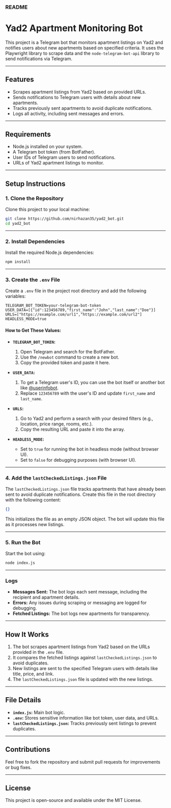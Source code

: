 ### **README**

# Yad2 Apartment Monitoring Bot

This project is a Telegram bot that monitors apartment listings on Yad2 and notifies users about new apartments based on specified criteria. It uses the Playwright library to scrape data and the `node-telegram-bot-api` library to send notifications via Telegram.

---

## **Features**
- Scrapes apartment listings from Yad2 based on provided URLs.
- Sends notifications to Telegram users with details about new apartments.
- Tracks previously sent apartments to avoid duplicate notifications.
- Logs all activity, including sent messages and errors.

---

## **Requirements**
- Node.js installed on your system.
- A Telegram bot token (from BotFather).
- User IDs of Telegram users to send notifications.
- URLs of Yad2 apartment listings to monitor.

---

## **Setup Instructions**

### **1. Clone the Repository**
Clone this project to your local machine:

```bash
git clone https://github.com/nirhazan35/yad2_bot.git
cd yad2_bot
```

---

### **2. Install Dependencies**
Install the required Node.js dependencies:

```bash
npm install
```

---

### **3. Create the `.env` File**
Create a `.env` file in the project root directory and add the following variables:

```env
TELEGRAM_BOT_TOKEN=your-telegram-bot-token
USER_DATA=[{"id":123456789,"first_name":"John","last_name":"Doe"}]
URLS=["https://example.com/url1","https://example.com/url2"]
HEADLESS_MODE=true
```

#### **How to Get These Values:**

- **`TELEGRAM_BOT_TOKEN`:**
  1. Open Telegram and search for the BotFather.
  2. Use the `/newbot` command to create a new bot.
  3. Copy the provided token and paste it here.

- **`USER_DATA`:**
  1. To get a Telegram user's ID, you can use the bot itself or another bot like [@userinfobot](https://t.me/userinfobot).
  2. Replace `123456789` with the user's ID and update `first_name` and `last_name`.

- **`URLS`:**
  1. Go to Yad2 and perform a search with your desired filters (e.g., location, price range, rooms, etc.).
  2. Copy the resulting URL and paste it into the array.

- **`HEADLESS_MODE`:**
  - Set to `true` for running the bot in headless mode (without browser UI).
  - Set to `false` for debugging purposes (with browser UI).

---

### **4. Add the `lastCheckedListings.json` File**
The `lastCheckedListings.json` file tracks apartments that have already been sent to avoid duplicate notifications. Create this file in the root directory with the following content:

```json
{}
```

This initializes the file as an empty JSON object. The bot will update this file as it processes new listings.

---

### **5. Run the Bot**
Start the bot using:

```bash
node index.js
```

---

### **Logs**
- **Messages Sent:** The bot logs each sent message, including the recipient and apartment details.
- **Errors:** Any issues during scraping or messaging are logged for debugging.
- **Fetched Listings:** The bot logs new apartments for transparency.

---

## **How It Works**
1. The bot scrapes apartment listings from Yad2 based on the URLs provided in the `.env` file.
2. It compares the fetched listings against `lastCheckedListings.json` to avoid duplicates.
3. New listings are sent to the specified Telegram users with details like title, price, and link.
4. The `lastCheckedListings.json` file is updated with the new listings.

---

## **File Details**
- **`index.js`:** Main bot logic.
- **`.env`:** Stores sensitive information like bot token, user data, and URLs.
- **`lastCheckedListings.json`:** Tracks previously sent listings to prevent duplicates.

---

## **Contributions**
Feel free to fork the repository and submit pull requests for improvements or bug fixes.

---

## **License**
This project is open-source and available under the MIT License.

